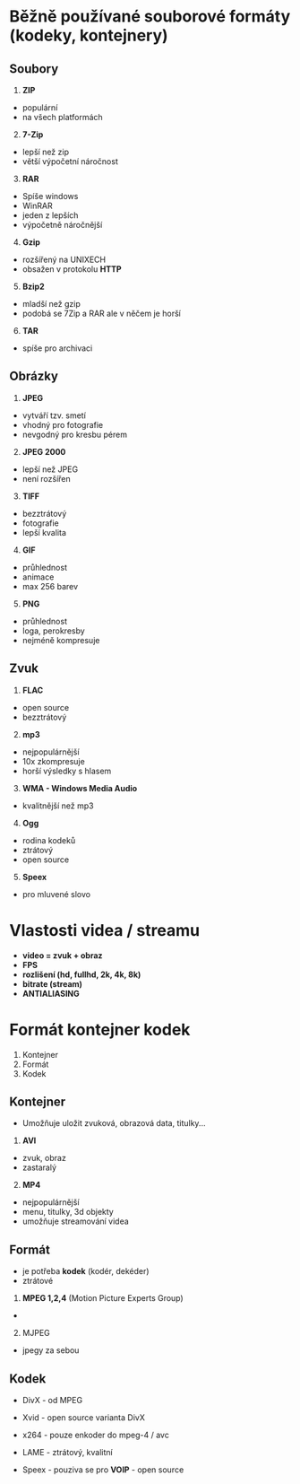 # Běžně používané souborové formáty (kodeky, kontejnery)

## Soubory

1. **ZIP**
* populární
* na všech platformách

2. **7-Zip**
* lepší než zip
* větší výpočetní náročnost

3. **RAR**
* Spíše windows
* WinRAR
* jeden z lepších
* výpočetně náročnější

4. **Gzip**
* rozšířený na UNIXECH
* obsažen v protokolu **HTTP**

5. **Bzip2** 
* mladší než gzip
* podobá se 7Zip a RAR ale v něčem je horší

6. **TAR**
* spíše pro archivaci

## Obrázky

1. **JPEG**
* vytváří tzv. smetí
* vhodný pro fotografie
* nevgodný pro kresbu pérem

2. **JPEG 2000**
* lepší než JPEG
* není rozšířen

3. **TIFF**
* bezztrátový
* fotografie
* lepší kvalita

4. **GIF**
* průhlednost
* animace
* max 256 barev

5. **PNG**
* průhlednost
* loga, perokresby
* nejméně kompresuje

## Zvuk

1. **FLAC** 
* open source
* bezztrátový

2. **mp3**
* nejpopulárnější
* 10x zkompresuje
* horší výsledky s hlasem

3. **WMA - Windows Media Audio**
* kvalitnější než mp3

4. **Ogg**
* rodina kodeků
* ztrátový
* open source

5. **Speex**
* pro mluvené slovo

# Vlastosti videa / streamu
* **video = zvuk + obraz**
* **FPS**
* **rozlišení (hd, fullhd, 2k, 4k, 8k)**
* **bitrate (stream)**
* **ANTIALIASING**

# Formát kontejner kodek

1. Kontejner
2. Formát
3. Kodek

## Kontejner

* Umožňuje uložit zvuková, obrazová data, titulky...

1. **AVI**
* zvuk, obraz
* zastaralý

2. **MP4**
* nejpopulárnější
* menu, titulky, 3d objekty
* umožňuje streamování videa

## Formát 

* je potřeba **kodek** (kodér, dekéder)
* ztrátové

1. **MPEG 1,2,4** (Motion Picture Experts Group)
* 

2. MJPEG
* jpegy za sebou

## Kodek

* DivX - od MPEG

* Xvid - open source varianta DivX

* x264 - pouze enkoder do mpeg-4 / avc

* LAME - ztrátový, kvalitní

* Speex - pouziva se pro **VOIP**
        - open source